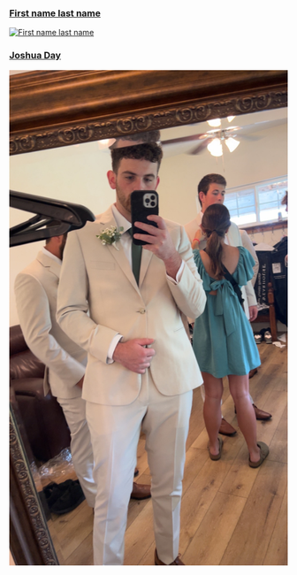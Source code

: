 
### [First name last name](link-to-your-page-in-the-github-repo)
[![First name last name](https://github-repo-link/your_profile_picture.jpg)](link)

### [Joshua Day]([link-to-your-page-in-the-github-repo](https://github.com/NicholasCaporusso/NKU-ASE220-assignments-01/blob/2025-spring/students/Joshua_Day.md))
[![Joshua Day](https://github.com/NicholasCaporusso/NKU-ASE220-assignments-01/blob/2025-spring/students/Joshua_Day.jpeg)](link)
